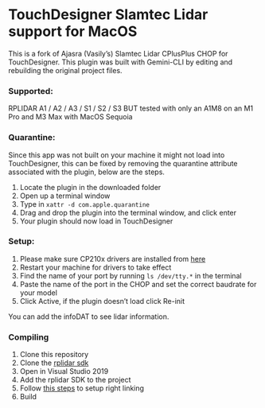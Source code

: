 # TouchDesigner Slamtec Lidar support for MacOS

This is a fork of Ajasra (Vasily’s) Slamtec Lidar CPlusPlus CHOP for TouchDesigner. This plugin was built with Gemini-CLI by editing and rebuilding the original project files.

### Supported:
RPLIDAR A1 / A2 / A3 / S1 / S2 / S3 BUT tested with only an A1M8 on an M1 Pro and M3 Max with MacOS Sequoia 

### Quarantine:
Since this app was not built on your machine it might not load into TouchDesigner, this can be fixed by removing the quarantine attribute associated with the plugin, below are the steps.

1. Locate the plugin in the downloaded folder
2. Open up a terminal window
3. Type in ```xattr -d com.apple.quarantine ```
4. Drag and drop the plugin into the terminal window, and click enter
5. Your plugin should now load in TouchDesigner

### Setup:
1. Please make sure CP210x drivers are installed from [here](https://www.silabs.com/software-and-tools/usb-to-uart-bridge-vcp-drivers?tab=downloads)
2. Restart your machine for drivers to take effect
3. Find the name of your port by running ```ls /dev/tty.*``` in the terminal
4. Paste the name of the port in the CHOP and set the correct baudrate for your model
5. Click Active, if the plugin doesn’t load click Re-init

You can add the infoDAT to see lidar information.

### Compiling
1. Clone this repository
2. Clone the [rplidar sdk](https://github.com/Slamtec/rplidar_sdk)
3. Open in Visual Studio 2019
4. Add the rplidar SDK to the project
5. Follow [this steps](https://github.com/Slamtec/rplidar_sdk/issues/71#issuecomment-1382005055) to setup right linking
6. Build


